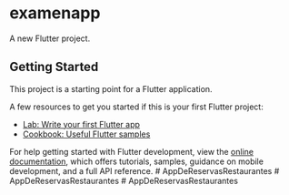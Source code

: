 # examenapp

A new Flutter project.

## Getting Started

This project is a starting point for a Flutter application.

A few resources to get you started if this is your first Flutter project:

- [Lab: Write your first Flutter app](https://docs.flutter.dev/get-started/codelab)
- [Cookbook: Useful Flutter samples](https://docs.flutter.dev/cookbook)

For help getting started with Flutter development, view the
[online documentation](https://docs.flutter.dev/), which offers tutorials,
samples, guidance on mobile development, and a full API reference.
#   A p p D e R e s e r v a s R e s t a u r a n t e s  
 #   A p p D e R e s e r v a s R e s t a u r a n t e s  
 #   A p p D e R e s e r v a s R e s t a u r a n t e s  
 